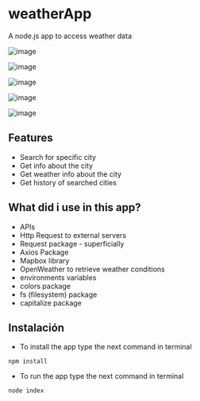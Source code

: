 # weatherApp
A node.js app to access weather data

![image](https://user-images.githubusercontent.com/51382458/202247561-630150fd-6019-4c26-bc3a-f8b8f1c411eb.png)

![image](https://user-images.githubusercontent.com/51382458/202247650-bee2e0a7-d1e1-4000-a464-7a06c16d7883.png)

![image](https://user-images.githubusercontent.com/51382458/202249599-68c81cba-f6f3-4632-9863-619fc9fd9a82.png)

![image](https://user-images.githubusercontent.com/51382458/202249678-121a519a-9026-4077-b3bb-9a23c51989cf.png)

![image](https://user-images.githubusercontent.com/51382458/202247740-fd460b61-4ed3-47c5-b130-357eeefedce2.png)


## Features

* Search for specific city
* Get info about the city
* Get weather info about the city
* Get history of searched cities

## What did i use in this app?

* APIs 
* Http Request to external servers
* Request package - superficially
* Axios Package
* Mapbox library
* OpenWeather to retrieve weather conditions
* environments variables 
* colors package
* fs (filesystem) package
* capitalize package

## Instalación

- To install the app type the next command in terminal

```
npm install
```

- To run the app type the next command in terminal

```
node index
```
